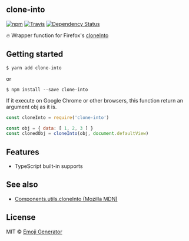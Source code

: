 clone-into
----------

[![npm](https://img.shields.io/npm/v/clone-into.svg?maxAge=2592000&style=flat-square)](https://www.npmjs.org/package/clone-into)
[![Travis](https://img.shields.io/travis/emoji-gen/clone-into/master.svg?maxAge=2592000&style=flat-square&x)](https://travis-ci.org/emoji-gen/clone-into)
[![Dependency Status](https://img.shields.io/gemnasium/emoji-gen/clone-into.svg?maxAge=2592000&style=flat-square)](https://gemnasium.com/github.com/emoji-gen/clone-into)
  
:fire: Wrapper function for Firefox's [cloneInto](https://developer.mozilla.org/en-US/docs/Mozilla/Tech/XPCOM/Language_Bindings/Components.utils.cloneInto)

## Getting started

```
$ yarn add clone-into
```

or

```
$ npm install --save clone-into
```

If it execute on Google Chrome or other browsers, this function return an argument obj as it is.

```js
const cloneInto = require('clone-into')

const obj = { data: [ 1, 2, 3 ] }
const clonedObj = cloneInto(obj, document.defaultView)
```

## Features

- TypeScript built-in supports

## See also

- [Components.utils.cloneInto (Mozilla MDN)](https://developer.mozilla.org/en-US/docs/Mozilla/Tech/XPCOM/Language_Bindings/Components.utils.cloneInto)

## License
MIT &copy; [Emoji Generator](https://emoji-gen.ninja/)
